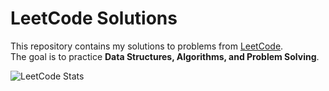 # LeetCode Solutions

This repository contains my solutions to problems from [LeetCode](https://leetcode.com/).  
The goal is to practice **Data Structures, Algorithms, and Problem Solving**.

![LeetCode Stats](https://leetcard.jacoblin.cool/shacharDoron123?theme=light&font=Karma&ext=contest)



